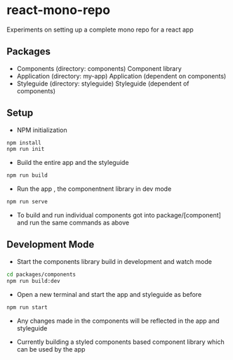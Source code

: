 # react-mono-repo

Experiments on setting up a complete mono repo for a react app

## Packages

- Components (directory: components)
  Component library
- Application (directory: my-app)
  Application (dependent on components)
- Styleguide (directory: styleguide)
  Styleguide (dependent of components)

## Setup

- NPM initialization

```bash
npm install
npm run init
```

- Build the entire app and the styleguide

```bash
npm run build
```

- Run the app , the componentnent library in dev mode

```bash
npm run serve
```

- To build and run individual components got into package/[component] and run the same commands as above

## Development Mode

- Start the components library build in development and watch mode

```bash
cd packages/components
npm run build:dev
```

- Open a new terminal and start the app and styleguide as before

```bash
npm run start
```

- Any changes made in the components will be reflected in the app and styleguide

- Currently building a styled components based component library which can be used by the app
